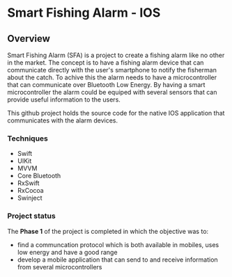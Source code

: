 # Smart Fishing Alarm - IOS
## Overview
Smart Fishing Alarm (SFA) is a project to create a fishing alarm like no other in the market. The concept is to have a fishing alarm device that can communicate directly with the user's smartphone to notify the fisherman about the catch. To achive this the alarm needs to have a microcontroller that can communicate over Bluetooth Low Energy. By having a smart microcontroller the alarm could be equiped with several sensors that can provide useful information to the users.

This github project holds the source code for the native IOS application that communicates with the alarm devices.

### Techniques
  - Swift
  - UIKit
  - MVVM
  - Core Bluetooth
  - RxSwift
  - RxCocoa
  - Swinject
  
### Project status
The **Phase 1** of the project is completed in which the objective was to:
  - find a communcation protocol which is both available in mobiles, uses low energy and have a good range
  - develop a mobile application that can send to and receive information from several microcontrollers
